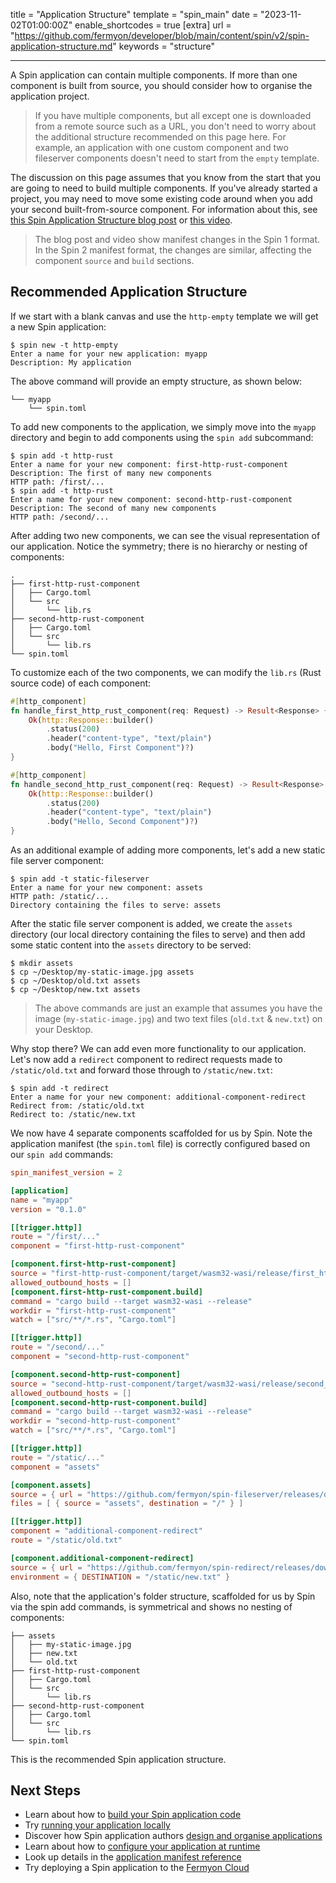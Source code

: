 title = "Application Structure"
template = "spin_main"
date = "2023-11-02T01:00:00Z"
enable_shortcodes = true
[extra]
url = "https://github.com/fermyon/developer/blob/main/content/spin/v2/spin-application-structure.md"
keywords = "structure"

---

A Spin application can contain multiple components. If more than one component is built from source, you should consider how to organise the application project.

> If you have multiple components, but all except one is downloaded from a remote source such as a URL, you don't need to worry about the additional structure recommended on this page here. For example, an application with one custom component and two fileserver components doesn't need to start from the `empty` template.

The discussion on this page assumes that you know from the start that you are going to need to build multiple components. If you've already started a project, you may need to move some existing code around when you add your second built-from-source component. For information about this, see [this Spin Application Structure blog post](https://www.fermyon.com/blog/spin-application-structure) or [this video](https://www.youtube.com/watch?v=QQD-qodabSc).

> The blog post and video show manifest changes in the Spin 1 format. In the Spin 2 manifest format, the changes are similar, affecting the component `source` and `build` sections.

## Recommended Application Structure

If we start with a blank canvas and use the `http-empty` template we will get a new Spin application:

<!-- @selectiveCpy -->

```console
$ spin new -t http-empty
Enter a name for your new application: myapp
Description: My application
```

The above command will provide an empty structure, as shown below:

<!-- @nocpy -->

```console
└── myapp
    └── spin.toml
```

To add new components to the application, we simply move into the `myapp` directory and begin to add components using the `spin add` subcommand:

<!-- @selectiveCpy -->

```console
$ spin add -t http-rust
Enter a name for your new component: first-http-rust-component
Description: The first of many new components
HTTP path: /first/...
$ spin add -t http-rust
Enter a name for your new component: second-http-rust-component
Description: The second of many new components
HTTP path: /second/...
```

After adding two new components, we can see the visual representation of our application. Notice the symmetry; there is no hierarchy or nesting of components:

<!-- @nocpy -->

```console
.
├── first-http-rust-component
│   ├── Cargo.toml
│   └── src
│       └── lib.rs
├── second-http-rust-component
│   ├── Cargo.toml
│   └── src
│       └── lib.rs
└── spin.toml
```

To customize each of the two components, we can modify the `lib.rs` (Rust source code) of each component:

```rust
#[http_component]
fn handle_first_http_rust_component(req: Request) -> Result<Response> {
    Ok(http::Response::builder()
        .status(200)
        .header("content-type", "text/plain")
        .body("Hello, First Component")?)
}
```

```rust
#[http_component]
fn handle_second_http_rust_component(req: Request) -> Result<Response> {
    Ok(http::Response::builder()
        .status(200)
        .header("content-type", "text/plain")
        .body("Hello, Second Component")?)
}
```

As an additional example of adding more components, let's add a new static file server component:

<!-- @selectiveCpy -->

```console
$ spin add -t static-fileserver
Enter a name for your new component: assets
HTTP path: /static/...
Directory containing the files to serve: assets
```

After the static file server component is added, we create the `assets` directory (our local directory containing the files to serve) and then add some static content into the `assets` directory to be served:

<!-- @selectiveCpy -->

```console
$ mkdir assets
$ cp ~/Desktop/my-static-image.jpg assets
$ cp ~/Desktop/old.txt assets
$ cp ~/Desktop/new.txt assets
```

> The above commands are just an example that assumes you have the image (`my-static-image.jpg`) and two text files (`old.txt` & `new.txt`) on your Desktop.

Why stop there? We can add even more functionality to our application. Let's now add a `redirect` component to redirect requests made to `/static/old.txt` and forward those through to `/static/new.txt`:

<!-- @selectiveCpy -->

```console
$ spin add -t redirect
Enter a name for your new component: additional-component-redirect
Redirect from: /static/old.txt
Redirect to: /static/new.txt
```

We now have 4 separate components scaffolded for us by Spin. Note the application manifest (the `spin.toml` file) is correctly configured based on our `spin add` commands:

<!-- @nocpy -->

```toml
spin_manifest_version = 2

[application]
name = "myapp"
version = "0.1.0"

[[trigger.http]]
route = "/first/..."
component = "first-http-rust-component"

[component.first-http-rust-component]
source = "first-http-rust-component/target/wasm32-wasi/release/first_http_rust_component.wasm"
allowed_outbound_hosts = []
[component.first-http-rust-component.build]
command = "cargo build --target wasm32-wasi --release"
workdir = "first-http-rust-component"
watch = ["src/**/*.rs", "Cargo.toml"]

[[trigger.http]]
route = "/second/..."
component = "second-http-rust-component"

[component.second-http-rust-component]
source = "second-http-rust-component/target/wasm32-wasi/release/second_http_rust_component.wasm"
allowed_outbound_hosts = []
[component.second-http-rust-component.build]
command = "cargo build --target wasm32-wasi --release"
workdir = "second-http-rust-component"
watch = ["src/**/*.rs", "Cargo.toml"]

[[trigger.http]]
route = "/static/..."
component = "assets"

[component.assets]
source = { url = "https://github.com/fermyon/spin-fileserver/releases/download/v0.1.0/spin_static_fs.wasm", digest = "sha256:96c76d9af86420b39eb6cd7be5550e3cb5d4cc4de572ce0fd1f6a29471536cb4" }
files = [ { source = "assets", destination = "/" } ]

[[trigger.http]]
component = "additional-component-redirect"
route = "/static/old.txt"

[component.additional-component-redirect]
source = { url = "https://github.com/fermyon/spin-redirect/releases/download/v0.1.0/redirect.wasm", digest = "sha256:8bee959843f28fef2a02164f5840477db81d350877e1c22cb524f41363468e52" }
environment = { DESTINATION = "/static/new.txt" }
```

Also, note that the application's folder structure, scaffolded for us by Spin via the spin add commands, is symmetrical and shows no nesting of components:

<!-- @nocpy -->

```console
├── assets
│   ├── my-static-image.jpg
│   ├── new.txt
│   └── old.txt
├── first-http-rust-component
│   ├── Cargo.toml
│   └── src
│       └── lib.rs
├── second-http-rust-component
│   ├── Cargo.toml
│   └── src
│       └── lib.rs
└── spin.toml
```

This is the recommended Spin application structure.

## Next Steps

- Learn about how to [build your Spin application code](build)
- Try [running your application locally](running-apps)
- Discover how Spin application authors [design and organise applications](see-what-people-have-built-with-spin)
- Learn about how to [configure your application at runtime](dynamic-configuration)
- Look up details in the [application manifest reference](manifest-reference)
- Try deploying a Spin application to the [Fermyon Cloud](/cloud/quickstart)
